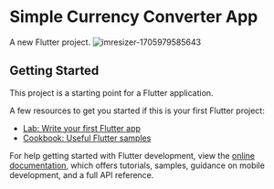 # Simple Currency Converter App

A new Flutter project.
![imresizer-1705979585643](https://github.com/rolcodes/currency_converter_app/assets/132939427/484faa46-bf5d-4d62-bb9d-3b85dccf3385)


## Getting Started

This project is a starting point for a Flutter application.

A few resources to get you started if this is your first Flutter project:

- [Lab: Write your first Flutter app](https://docs.flutter.dev/get-started/codelab)
- [Cookbook: Useful Flutter samples](https://docs.flutter.dev/cookbook)

For help getting started with Flutter development, view the
[online documentation](https://docs.flutter.dev/), which offers tutorials,
samples, guidance on mobile development, and a full API reference.
